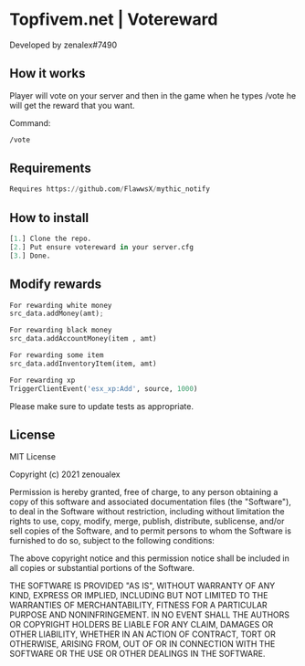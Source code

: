 # Topfivem.net | Votereward

Developed by zenalex#7490

## How it works

Player will vote on your server and then in the game when he types /vote he will get the reward that you want.

Command:
```bash
/vote
```


## Requirements

```python
Requires https://github.com/FlawwsX/mythic_notify
```

## How to install

```python
[1.] Clone the repo.
[2.] Put ensure votereward in your server.cfg
[3.] Done.
```

## Modify rewards

```python
For rewarding white money
src_data.addMoney(amt);

For rewarding black money
src_data.addAccountMoney(item , amt)

For rewarding some item
src_data.addInventoryItem(item, amt)

For rewarding xp
TriggerClientEvent('esx_xp:Add', source, 1000)
```

Please make sure to update tests as appropriate.

## License
MIT License

Copyright (c) 2021 zenoualex

Permission is hereby granted, free of charge, to any person obtaining a copy
of this software and associated documentation files (the "Software"), to deal
in the Software without restriction, including without limitation the rights
to use, copy, modify, merge, publish, distribute, sublicense, and/or sell
copies of the Software, and to permit persons to whom the Software is
furnished to do so, subject to the following conditions:

The above copyright notice and this permission notice shall be included in all
copies or substantial portions of the Software.

THE SOFTWARE IS PROVIDED "AS IS", WITHOUT WARRANTY OF ANY KIND, EXPRESS OR
IMPLIED, INCLUDING BUT NOT LIMITED TO THE WARRANTIES OF MERCHANTABILITY,
FITNESS FOR A PARTICULAR PURPOSE AND NONINFRINGEMENT. IN NO EVENT SHALL THE
AUTHORS OR COPYRIGHT HOLDERS BE LIABLE FOR ANY CLAIM, DAMAGES OR OTHER
LIABILITY, WHETHER IN AN ACTION OF CONTRACT, TORT OR OTHERWISE, ARISING FROM,
OUT OF OR IN CONNECTION WITH THE SOFTWARE OR THE USE OR OTHER DEALINGS IN THE
SOFTWARE.
